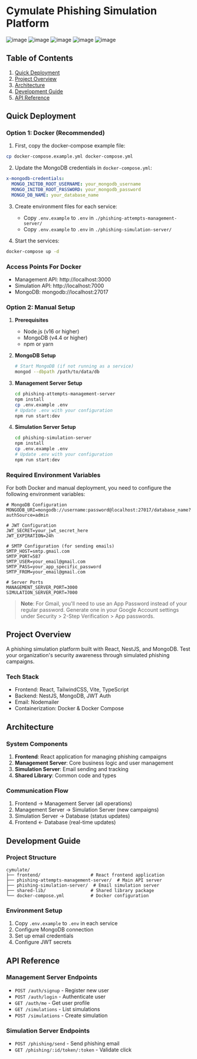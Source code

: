 # Cymulate Phishing Simulation Platform
![image](https://github.com/user-attachments/assets/2a49a9ac-7f91-48fd-b647-489bfe8dde5b)
![image](https://github.com/user-attachments/assets/f66865cd-c497-4e32-8a46-d8d51fe5dafe)
![image](https://github.com/user-attachments/assets/caa9647b-b511-403c-aa3e-7ba365bf3d25)
![image](https://github.com/user-attachments/assets/b89bcb60-7c21-4de1-a945-fe19ae3d3d40)
![image](https://github.com/user-attachments/assets/82d4f08b-7f4a-47f0-8017-15f51052d755)

## Table of Contents
1. [Quick Deployment](#quick-deployment)
2. [Project Overview](#project-overview)
3. [Architecture](#architecture)
4. [Development Guide](#development-guide)
5. [API Reference](#api-reference)

## Quick Deployment

### Option 1: Docker (Recommended)

1. First, copy the docker-compose example file:
```bash
cp docker-compose.example.yml docker-compose.yml
```

2. Update the MongoDB credentials in `docker-compose.yml`:
```yaml
x-mongodb-credentials:
  MONGO_INITDB_ROOT_USERNAME: your_mongodb_username
  MONGO_INITDB_ROOT_PASSWORD: your_mongodb_password
  MONGO_DB_NAME: your_database_name
```

3. Create environment files for each service:
   - Copy `.env.example` to `.env` in `./phishing-attempts-management-server/`
   - Copy `.env.example` to `.env` in `./phishing-simulation-server/`

4. Start the services:
```bash
docker-compose up -d
```

### Access Points For Docker
- Management API: http://localhost:3000
- Simulation API: http://localhost:7000
- MongoDB: mongodb://localhost:27017

### Option 2: Manual Setup

1. **Prerequisites**
   - Node.js (v16 or higher)
   - MongoDB (v4.4 or higher)
   - npm or yarn

2. **MongoDB Setup**
   ```bash
   # Start MongoDB (if not running as a service)
   mongod --dbpath /path/to/data/db
   ```

3. **Management Server Setup**
   ```bash
   cd phishing-attempts-management-server
   npm install
   cp .env.example .env
   # Update .env with your configuration
   npm run start:dev
   ```

4. **Simulation Server Setup**
   ```bash
   cd phishing-simulation-server
   npm install
   cp .env.example .env
   # Update .env with your configuration
   npm run start:dev
   ```

### Required Environment Variables

For both Docker and manual deployment, you need to configure the following environment variables:

```env
# MongoDB Configuration
MONGODB_URI=mongodb://username:password@localhost:27017/database_name?authSource=admin

# JWT Configuration
JWT_SECRET=your_jwt_secret_here
JWT_EXPIRATION=24h

# SMTP Configuration (for sending emails)
SMTP_HOST=smtp.gmail.com
SMTP_PORT=587
SMTP_USER=your_email@gmail.com
SMTP_PASS=your_app_specific_password
SMTP_FROM=your_email@gmail.com

# Server Ports
MANAGEMENT_SERVER_PORT=3000
SIMULATION_SERVER_PORT=7000
```

> **Note**: For Gmail, you'll need to use an App Password instead of your regular password. Generate one in your Google Account settings under Security > 2-Step Verification > App passwords.

## Project Overview

A phishing simulation platform built with React, NestJS, and MongoDB. Test your organization's security awareness through simulated phishing campaigns.

### Tech Stack
- Frontend: React, TailwindCSS, Vite, TypeScript
- Backend: NestJS, MongoDB, JWT Auth
- Email: Nodemailer
- Containerization: Docker & Docker Compose

## Architecture

### System Components
1. **Frontend**: React application for managing phishing campaigns
2. **Management Server**: Core business logic and user management
3. **Simulation Server**: Email sending and tracking
4. **Shared Library**: Common code and types

### Communication Flow
1. Frontend → Management Server (all operations)
2. Management Server → Simulation Server (new campaigns)
3. Simulation Server → Database (status updates)
4. Frontend ← Database (real-time updates)

## Development Guide

### Project Structure
```
cymulate/
├── frontend/                   # React frontend application
├── phishing-attempts-management-server/  # Main API server
├── phishing-simulation-server/  # Email simulation server
├── shared-lib/                 # Shared library package
└── docker-compose.yml          # Docker configuration
```

### Environment Setup
1. Copy `.env.example` to `.env` in each service
2. Configure MongoDB connection
3. Set up email credentials
4. Configure JWT secrets

## API Reference

### Management Server Endpoints
- `POST /auth/signup` - Register new user
- `POST /auth/login` - Authenticate user
- `GET /auth/me` - Get user profile
- `GET /simulations` - List simulations
- `POST /simulations` - Create simulation

### Simulation Server Endpoints
- `POST /phishing/send` - Send phishing email
- `GET /phishing/:id/token/:token` - Validate click
